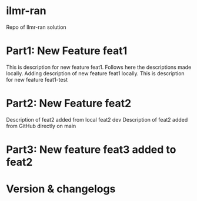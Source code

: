 # ilmr-ran
Repo of Ilmr-ran solution 

# Part1: New Feature feat1 
This is description for new feature feat1. Follows here the descriptions made locally.
Adding description of new feature feat1 locally.
This is description for new feature feat1-test

# Part2: New Feature feat2 
Description of feat2 added from local feat2 dev
Description of feat2 added from GitHub directly on main 

# Part3: New feature feat3 added to feat2 



# Version & changelogs 
